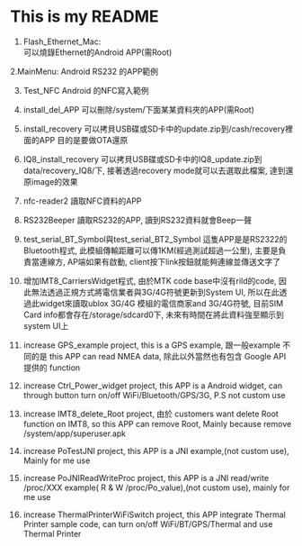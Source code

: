# This is my README
1. Flash_Ethernet_Mac:          
可以燒錄Ethernet的Android APP(需Root)

2.MainMenu:
Android RS232 的APP範例

3. Test_NFC
Android 的NFC寫入範例

4. install_del_APP
可以刪除/system/下面某某資料夾的APP(需Root)

5. install_recovery
可以拷貝USB碟或SD卡中的update.zip到/cash/recovery裡面的APP
目的是要做OTA還原

6. IQ8_install_recovery
可以拷貝USB碟或SD卡中的IQ8_update.zip到data/recovery_IQ8/下, 接著透過recovery mode就可以去選取此檔案, 達到還原image的效果

7. nfc-reader2
讀取NFC資料的APP

8. RS232Beeper
讀取RS232的APP, 讀到RS232資料就會Beep一聲

9. test_serial_BT_Symbol與test_serial_BT2_Symbol
這隻APP是是RS2322的Bluetooth程式, 此模組傳輸距離可以傳1KM(經過測試超過一公里), 主要是負責當連線方, AP端如果有啟動, client按下link按鈕就能夠連線並傳送文字了 

10. 增加IMT8_CarriersWidget程式, 由於MTK code base中沒有rild的code, 因此無法透過正規方式將電信業者與3G/4G符號更新到System UI, 所以在此透過此widget來讀取ublox 3G/4G 模組的電信商家and 3G/4G符號, 目前SIM Card info都會存在/storage/sdcard0下, 未來有時間在將此資料強至顯示到system UI上

11. increase GPS_example project, this is a GPS example, 跟一般example 不同的是 this APP can read NMEA data, 除此以外當然也有包含 Google API 提供的 function

12. increase Ctrl_Power_widget project, this APP is a Android widget, can through button turn on/off WiFi/Bluetooth/GPS/3G, P.S not custom use

13. increase IMT8_delete_Root project, 由於 customers want delete Root function on IMT8, so this APP can remove Root, Mainly because remove /system/app/superuser.apk

14. increase PoTestJNI project, this APP is a JNI example,(not custom use), Mainly for me use 

15. increase PoJNIReadWriteProc project, this APP is a JNI read/write /proc/XXX example( R & W /proc/Po_value),(not custom use), mainly for me use

16. increase ThermalPrinterWiFiSwitch project, this APP integrate Thermal Printer sample code, can turn on/off WiFi/BT/GPS/Thermal and use Thermal Printer 
